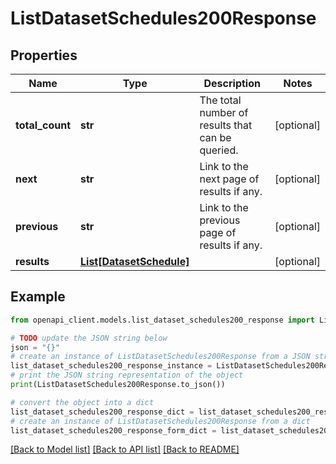 # ListDatasetSchedules200Response


## Properties

Name | Type | Description | Notes
------------ | ------------- | ------------- | -------------
**total_count** | **str** | The total number of results that can be queried. | [optional] 
**next** | **str** | Link to the next page of results if any. | [optional] 
**previous** | **str** | Link to the previous page of results if any. | [optional] 
**results** | [**List[DatasetSchedule]**](DatasetSchedule.md) |  | [optional] 

## Example

```python
from openapi_client.models.list_dataset_schedules200_response import ListDatasetSchedules200Response

# TODO update the JSON string below
json = "{}"
# create an instance of ListDatasetSchedules200Response from a JSON string
list_dataset_schedules200_response_instance = ListDatasetSchedules200Response.from_json(json)
# print the JSON string representation of the object
print(ListDatasetSchedules200Response.to_json())

# convert the object into a dict
list_dataset_schedules200_response_dict = list_dataset_schedules200_response_instance.to_dict()
# create an instance of ListDatasetSchedules200Response from a dict
list_dataset_schedules200_response_form_dict = list_dataset_schedules200_response.from_dict(list_dataset_schedules200_response_dict)
```
[[Back to Model list]](../README.md#documentation-for-models) [[Back to API list]](../README.md#documentation-for-api-endpoints) [[Back to README]](../README.md)


